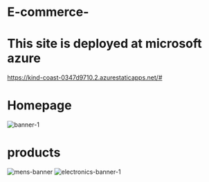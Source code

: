 # E-commerce-
#  This site is deployed at microsoft azure
 https://kind-coast-0347d9710.2.azurestaticapps.net/# 

# Homepage
![banner-1](https://user-images.githubusercontent.com/118009544/204144983-cf67e20b-b438-4f25-9edb-b8cb05f5eeba.jpg)

# products

![mens-banner](https://user-images.githubusercontent.com/118009544/204145018-2f2e5de6-1779-4eef-8a58-af30f292ebf6.jpg)
![electronics-banner-1](https://user-images.githubusercontent.com/118009544/204145032-8159074b-51f1-4575-83e8-eb796371e66d.jpg)

